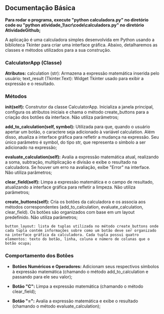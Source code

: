 ## Documentação Básica 

__Para rodar o programa, execute "python calculadora.py" no diretório code ou "python atividade_1\scr\code\calculadora.py" no diretório AtividadeGithub;__

A aplicação é uma calculadora simples desenvolvida em Python usando a biblioteca Tkinter para criar uma interface gráfica. Abaixo, detalharemos as classes e métodos utilizados para a sua construção.

### CalculatorApp (Classe)

**Atributos:**
calculation (str): Armazena a expressão matemática inserida pelo usuário; text_result (Tkinter.Text): Widget Tkinter usado para exibir a expressão e o resultado.

### Métodos

**__init__(self):** Construtor da classe CalculatorApp. Inicializa a janela principal, configura os atributos iniciais e chama o método create_buttons para a criação dos botões da interface. Não utiliza parâmetros; 

**add_to_calculation(self, symbol):** Utilizada para que, quando o usuário apertar um botão, o caractere seja adicionado à variável calculation. Além disso, atualiza a interface gráfica para refletir a mudança na expressão. Seu único parâmetro é symbol, do tipo str, que representa o símbolo a ser adicionado na expressão;

**evaluate_calculation(self):** Avalia a expressão matemática atual, realizando a soma, subtração, multiplicação e divisão e exibe o resultado na calculadora. Se houver um erro na avaliação, exibe "Error" na interface. Não utiliza parâmetros;

**clear_field(self):** Limpa a expressão matemática e o campo de resultado, atualizando a interface gráfica para refletir a limpeza. Não utiliza parâmetros;

**create_buttons(self):** Cria os botões da calculadora e os associa aos métodos correspondentes (add_to_calculation, evaluate_calculation, clear_field). Os botões são organizados com base em um layout predefinido. Não utiliza parâmetros;

    button_layout: lista de tuplas utilizada no método create_buttons onde cada tupla contém informações sobre como um botão deve ser organizado na interface gráfica da calculadora. Cada tupla possui quatro elementos: texto do botão, linha, coluna e número de colunas que o botão ocupa;

### Comportamento dos Botões

- **Botões Numéricos e Operadores:** Adicionam seus respectivos símbolos à expressão matemática (chamando o método add_to_calculation e passando para ele seu valor);

- **Botão "C":** Limpa a expressão matemática (chamando o método clear_field);

- **Botão "=":** Avalia a expressão matemática e exibe o resultado (chamando o método evaluate_calculation);